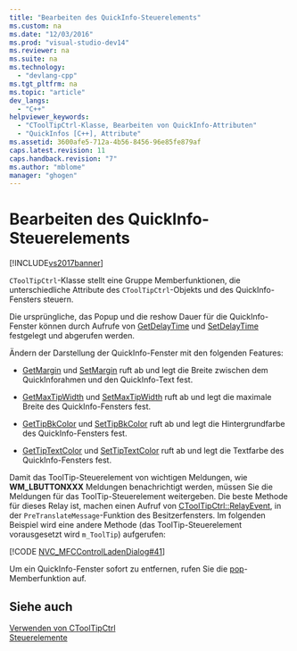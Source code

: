 ```yaml
---
title: "Bearbeiten des QuickInfo-Steuerelements"
ms.custom: na
ms.date: "12/03/2016"
ms.prod: "visual-studio-dev14"
ms.reviewer: na
ms.suite: na
ms.technology: 
  - "devlang-cpp"
ms.tgt_pltfrm: na
ms.topic: "article"
dev_langs: 
  - "C++"
helpviewer_keywords: 
  - "CToolTipCtrl-Klasse, Bearbeiten von QuickInfo-Attributen"
  - "QuickInfos [C++], Attribute"
ms.assetid: 3600afe5-712a-4b56-8456-96e85fe879af
caps.latest.revision: 11
caps.handback.revision: "7"
ms.author: "mblome"
manager: "ghogen"
---
```

# Bearbeiten des QuickInfo-Steuerelements
[!INCLUDE[vs2017banner](../assembler/inline/includes/vs2017banner.md)]

`CToolTipCtrl`\-Klasse stellt eine Gruppe Memberfunktionen, die unterschiedliche Attribute des `CToolTipCtrl`\-Objekts und des QuickInfo\-Fensters steuern.  
  
 Die ursprüngliche, das Popup und die reshow Dauer für die QuickInfo\-Fenster können durch Aufrufe von [GetDelayTime](../Topic/CToolTipCtrl::GetDelayTime.md) und [SetDelayTime](../Topic/CToolTipCtrl::SetDelayTime.md) festgelegt und abgerufen werden.  
  
 Ändern der Darstellung der QuickInfo\-Fenster mit den folgenden Features:  
  
-   [GetMargin](../Topic/CToolTipCtrl::GetMargin.md) und [SetMargin](../Topic/CToolTipCtrl::SetMargin.md) ruft ab und legt die Breite zwischen dem QuickInforahmen und den QuickInfo\-Text fest.  
  
-   [GetMaxTipWidth](../Topic/CToolTipCtrl::GetMaxTipWidth.md) und [SetMaxTipWidth](../Topic/CToolTipCtrl::SetMaxTipWidth.md) ruft ab und legt die maximale Breite des QuickInfo\-Fensters fest.  
  
-   [GetTipBkColor](../Topic/CToolTipCtrl::GetTipBkColor.md) und [SetTipBkColor](../Topic/CToolTipCtrl::SetTipBkColor.md) ruft ab und legt die Hintergrundfarbe des QuickInfo\-Fensters fest.  
  
-   [GetTipTextColor](../Topic/CToolTipCtrl::GetTipTextColor.md) und [SetTipTextColor](../Topic/CToolTipCtrl::SetTipTextColor.md) ruft ab und legt die Textfarbe des QuickInfo\-Fensters fest.  
  
 Damit das ToolTip\-Steuerelement von wichtigen Meldungen, wie **WM\_LBUTTONXXX** Meldungen benachrichtigt werden, müssen Sie die Meldungen für das ToolTip\-Steuerelement weitergeben.  Die beste Methode für dieses Relay ist, machen einen Aufruf von [CToolTipCtrl::RelayEvent](../Topic/CToolTipCtrl::RelayEvent.md), in der `PreTranslateMessage`\-Funktion des Besitzerfensters.  Im folgenden Beispiel wird eine andere Methode \(das ToolTip\-Steuerelement vorausgesetzt wird `m_ToolTip`\) aufgerufen:  
  
 [!CODE [NVC_MFCControlLadenDialog#41](../CodeSnippet/VS_Snippets_Cpp/NVC_MFCControlLadenDialog#41)]  
  
 Um ein QuickInfo\-Fenster sofort zu entfernen, rufen Sie die [pop](../Topic/CToolTipCtrl::Pop.md)\-Memberfunktion auf.  
  
## Siehe auch  
 [Verwenden von CToolTipCtrl](../mfc/using-ctooltipctrl.md)   
 [Steuerelemente](../mfc/controls-mfc.md)